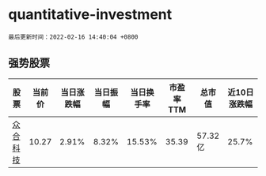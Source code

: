 # quantitative-investment

`最后更新时间：2022-02-16 14:40:04 +0800`

## 强势股票

|股票|当前价|当日涨跌幅|当日振幅|当日换手率|市盈率TTM|总市值|近10日涨跌幅|
|----|----|----|----|----|----|----|----|
|[众合科技](https://xueqiu.com/S/SZ000925)|10.27|2.91%|8.32%|15.53%|35.39|57.32亿|25.7%|
